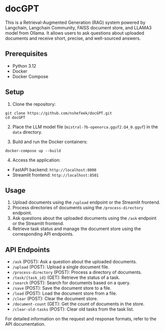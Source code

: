 # docGPT

This is a Retrieval-Augmented Generation (RAG) system powered by Langchain, Langchain Community, FAISS document store, and LLAMA3 model from Ollama. It allows users to ask questions about uploaded documents and receive short, precise, and well-sourced answers.

## Prerequisites

- Python 3.12
- Docker
- Docker Compose

## Setup

1. Clone the repository: 
```
git clone https://github.com/nshefeek/docGPT.git
cd docGPT
```
2. Place the LLM model file (`mistral-7b-openorca.gguf2.Q4_0.gguf`) in the `data` directory.

3. Build and run the Docker containers:
```
docker-compose up --build
```

4. Access the application:
- FastAPI backend: `http://localhost:8000`
- Streamlit frontend: `http://localhost:8501`

## Usage

1. Upload documents using the `/upload` endpoint or the Streamlit frontend.
2. Process directories of documents using the `/process-directory` endpoint.
3. Ask questions about the uploaded documents using the `/ask` endpoint or the Streamlit frontend.
4. Retrieve task status and manage the document store using the corresponding API endpoints.

## API Endpoints

- `/ask` (POST): Ask a question about the uploaded documents.
- `/upload` (POST): Upload a single document file.
- `/process-directory` (POST): Process a directory of documents.
- `/task/{task_id}` (GET): Retrieve the status of a task.
- `/search` (POST): Search for documents based on a query.
- `/save` (POST): Save the document store to a file.
- `/load` (POST): Load the document store from a file.
- `/clear` (POST): Clear the document store.
- `/document-count` (GET): Get the count of documents in the store.
- `/clear-old-tasks` (POST): Clear old tasks from the task list.

For detailed information on the request and response formats, refer to the API documentation.